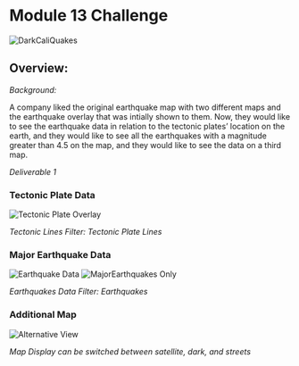 # Module 13 Challenge

![DarkCaliQuakes](https://user-images.githubusercontent.com/102566199/179374969-0ad97a28-e9b2-4a70-8724-7d47a23189ca.png)

## Overview: 

*Background:*

A company liked the original earthquake map with two different maps and the earthquake overlay that was intially shown to them. Now, they would like to see the earthquake data in relation to the tectonic plates’ location on the earth, and they would like to see all the earthquakes with a magnitude greater than 4.5 on the map, and they would like to see the data on a third map.

*Deliverable 1*

### Tectonic Plate Data

![Tectonic Plate Overlay](https://user-images.githubusercontent.com/102566199/179374909-82c6e233-6523-41c5-83da-3b0f513fd77a.png)

*Tectonic Lines Filter: Tectonic Plate Lines*


### Major Earthquake Data

![Earthquake Data](https://user-images.githubusercontent.com/102566199/179374926-97f254ea-ae74-4eeb-a6c9-6d56d572fb3c.png)
![MajorEarthquakes Only](https://user-images.githubusercontent.com/102566199/179374930-3ff2e09a-a380-48af-a7f9-d7a176e9fd64.png)

*Earthquakes Data Filter: Earthquakes*


### Additional Map

![Alternative View](https://user-images.githubusercontent.com/102566199/179374954-fc25cd3f-ac2b-445a-83ec-c9e6af179eab.png)

*Map Display can be switched between satellite, dark, and streets*

